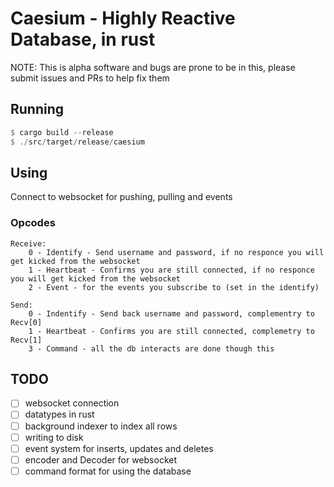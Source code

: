 # Caesium - Highly Reactive Database, in rust
NOTE: This is alpha software and bugs are prone to be in this, please submit issues and PRs to help fix them


## Running
```rust
$ cargo build --release
$ ./src/target/release/caesium
```

## Using

Connect to websocket for pushing, pulling and events

### Opcodes

```
Receive:
    0 - Identify - Send username and password, if no responce you will get kicked from the websocket
    1 - Heartbeat - Confirms you are still connected, if no responce you will get kicked from the websocket
    2 - Event - for the events you subscribe to (set in the identify)

Send:
    0 - Indentify - Send back username and password, complementry to Recv[0]
    1 - Heartbeat - Confirms you are still connected, complemetry to Recv[1]
    3 - Command - all the db interacts are done though this
```

## TODO

 - [ ] websocket connection
 - [ ] datatypes in rust
 - [ ] background indexer to index all rows
 - [ ] writing to disk
 - [ ] event system for inserts, updates and deletes
 - [ ] encoder and Decoder for websocket
 - [ ] command format for using the database